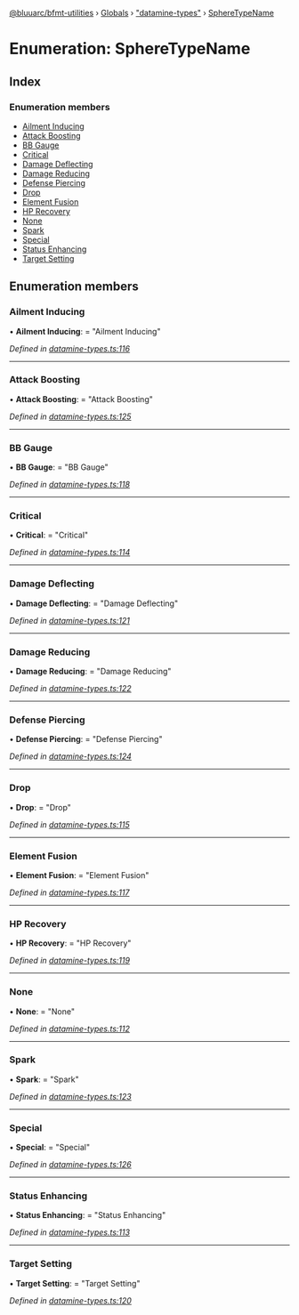 [@bluuarc/bfmt-utilities](../README.md) › [Globals](../globals.md) › ["datamine-types"](../modules/_datamine_types_.md) › [SphereTypeName](_datamine_types_.spheretypename.md)

# Enumeration: SphereTypeName

## Index

### Enumeration members

* [Ailment Inducing](_datamine_types_.spheretypename.md#ailment-inducing)
* [Attack Boosting](_datamine_types_.spheretypename.md#attack-boosting)
* [BB Gauge](_datamine_types_.spheretypename.md#bb-gauge)
* [Critical](_datamine_types_.spheretypename.md#critical)
* [Damage Deflecting](_datamine_types_.spheretypename.md#damage-deflecting)
* [Damage Reducing](_datamine_types_.spheretypename.md#damage-reducing)
* [Defense Piercing](_datamine_types_.spheretypename.md#defense-piercing)
* [Drop](_datamine_types_.spheretypename.md#drop)
* [Element Fusion](_datamine_types_.spheretypename.md#element-fusion)
* [HP Recovery](_datamine_types_.spheretypename.md#hp-recovery)
* [None](_datamine_types_.spheretypename.md#none)
* [Spark](_datamine_types_.spheretypename.md#spark)
* [Special](_datamine_types_.spheretypename.md#special)
* [Status Enhancing](_datamine_types_.spheretypename.md#status-enhancing)
* [Target Setting](_datamine_types_.spheretypename.md#target-setting)

## Enumeration members

###  Ailment Inducing

• **Ailment Inducing**: = "Ailment Inducing"

*Defined in [datamine-types.ts:116](https://github.com/BluuArc/bfmt-utilities/blob/1f753a7/src/datamine-types.ts#L116)*

___

###  Attack Boosting

• **Attack Boosting**: = "Attack Boosting"

*Defined in [datamine-types.ts:125](https://github.com/BluuArc/bfmt-utilities/blob/1f753a7/src/datamine-types.ts#L125)*

___

###  BB Gauge

• **BB Gauge**: = "BB Gauge"

*Defined in [datamine-types.ts:118](https://github.com/BluuArc/bfmt-utilities/blob/1f753a7/src/datamine-types.ts#L118)*

___

###  Critical

• **Critical**: = "Critical"

*Defined in [datamine-types.ts:114](https://github.com/BluuArc/bfmt-utilities/blob/1f753a7/src/datamine-types.ts#L114)*

___

###  Damage Deflecting

• **Damage Deflecting**: = "Damage Deflecting"

*Defined in [datamine-types.ts:121](https://github.com/BluuArc/bfmt-utilities/blob/1f753a7/src/datamine-types.ts#L121)*

___

###  Damage Reducing

• **Damage Reducing**: = "Damage Reducing"

*Defined in [datamine-types.ts:122](https://github.com/BluuArc/bfmt-utilities/blob/1f753a7/src/datamine-types.ts#L122)*

___

###  Defense Piercing

• **Defense Piercing**: = "Defense Piercing"

*Defined in [datamine-types.ts:124](https://github.com/BluuArc/bfmt-utilities/blob/1f753a7/src/datamine-types.ts#L124)*

___

###  Drop

• **Drop**: = "Drop"

*Defined in [datamine-types.ts:115](https://github.com/BluuArc/bfmt-utilities/blob/1f753a7/src/datamine-types.ts#L115)*

___

###  Element Fusion

• **Element Fusion**: = "Element Fusion"

*Defined in [datamine-types.ts:117](https://github.com/BluuArc/bfmt-utilities/blob/1f753a7/src/datamine-types.ts#L117)*

___

###  HP Recovery

• **HP Recovery**: = "HP Recovery"

*Defined in [datamine-types.ts:119](https://github.com/BluuArc/bfmt-utilities/blob/1f753a7/src/datamine-types.ts#L119)*

___

###  None

• **None**: = "None"

*Defined in [datamine-types.ts:112](https://github.com/BluuArc/bfmt-utilities/blob/1f753a7/src/datamine-types.ts#L112)*

___

###  Spark

• **Spark**: = "Spark"

*Defined in [datamine-types.ts:123](https://github.com/BluuArc/bfmt-utilities/blob/1f753a7/src/datamine-types.ts#L123)*

___

###  Special

• **Special**: = "Special"

*Defined in [datamine-types.ts:126](https://github.com/BluuArc/bfmt-utilities/blob/1f753a7/src/datamine-types.ts#L126)*

___

###  Status Enhancing

• **Status Enhancing**: = "Status Enhancing"

*Defined in [datamine-types.ts:113](https://github.com/BluuArc/bfmt-utilities/blob/1f753a7/src/datamine-types.ts#L113)*

___

###  Target Setting

• **Target Setting**: = "Target Setting"

*Defined in [datamine-types.ts:120](https://github.com/BluuArc/bfmt-utilities/blob/1f753a7/src/datamine-types.ts#L120)*
